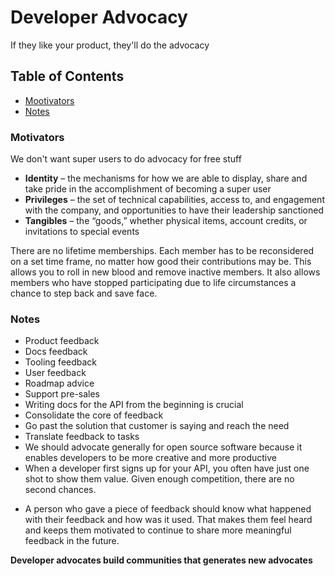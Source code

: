 # Developer Advocacy 

If they like your product, they'll do the advocacy

## Table of Contents

* [Mootivators](#motivators) <br>
* [Notes](#notes)<br>

### Motivators

We don't want super users to do advocacy for free stuff

* **Identity** – the mechanisms for how we are able to display, share and take pride in the accomplishment of becoming a super user
* **Privileges** – the set of technical capabilities, access to, and engagement with the company, and opportunities to have their leadership sanctioned
* **Tangibles** – the “goods,” whether physical items, account credits, or invitations to special events

There are no lifetime memberships. Each member has to be reconsidered on a set time frame, no matter how good their contributions may be. This allows you to roll in new blood and remove inactive members. It also allows members who have stopped participating due to life circumstances a chance to step back and save face.

### Notes

- Product feedback
- Docs feedback
- Tooling feedback
- User feedback
- Roadmap advice
- Support pre-sales
- Writing docs for the API from the beginning is crucial
- Consolidate the core of feedback
- Go past the solution that customer is saying and reach the need
- Translate feedback to tasks
- We should advocate generally for open source software because it enables developers to be more creative and more productive
- When a developer first signs up for your API, you often have just one shot to show them value. Given enough competition, there are no second chances.
* A person who gave a piece of feedback should know what happened with their feedback and how was it used. That makes them feel heard and keeps them motivated to continue to share more meaningful feedback in the future.

**Developer advocates build communities that generates new advocates**
